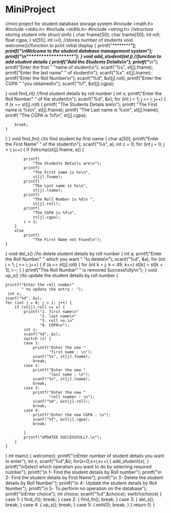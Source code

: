 # MiniProject
//mini project for student database storage system
#include <math.h>
#include <stdio.h>
#include <stdlib.h>
#include <string.h>
//structure storing student info
struct sinfo {
    char fname[50];
    char lname[50];
    int roll;
    float cgpa;
} st[55];
int i=0; //stores number of students
void welcome()//function to print initial display
{
    printf("*****************");
    printf("\nWelcome to the student database management system");
    printf("\n*******************");
}
void add_student(int j)  //function to add student details
{
    printf("Add the Students Details\n");
    printf("*********\n");
    printf("Enter the first "
           "name of student\n");
    scanf("%s", st[j].fname);
    printf("Enter the last name"
           " of student\n");
    scanf("%s", st[j].lname);
    printf("Enter the Roll Number\n");
    scanf("%d", &st[j].roll);
    printf("Enter the CGPA "
           "you obtained\n");
    scanf("%f", &st[j].cgpa);
 
}
void find_rl() //find student details by roll number
{
    int x;
    printf("Enter the Roll Number"
           " of the student\n");
    scanf("%d", &x);
    for (int j = 1; j <= i; j++) {
        if (x == st[j].roll) {
            printf(
                "The Students Details are\n");
            printf(
                "The First name is %s\n",
                st[j].fname);
            printf(
                "The Last name is %s\n",
                st[j].lname);
            printf(
                "The CGPA is %f\n",
                st[j].cgpa);
            
        break;
    }
}
}
void find_fn() //to find student by first name
{
    char a[50];
    printf("Enter the First Name"
           " of the student\n");
    scanf("%s", a);
    int c = 0;
     for (int j = 0; j < i; j++) {
        if (!strcmp(st[j].fname, a)) {
 
            printf(
                "The Students Details are\n");
            printf(
                "The First name is %s\n",
                st[j].fname);
            printf(
                "The Last name is %s\n",
                st[j].lname);
            printf(
                "The Roll Number is %d\n ",
                st[j].roll);
            printf(
                "The CGPA is %f\n",
                st[j].cgpa);
            c = 1;
        }
        else
            printf(
                "The First Name not Found\n");
    }
}
void del_s() //to delete student details by roll number
{
    int a;
    printf("Enter the Roll Number"
           " which you want "
           "to delete\n");
    scanf("%d", &a);
    for (int j = 1; j <= i; j++) {
        if (a == st[j].roll) {
            for (int k = j; k < 49; k++)
                st[k] = st[k + 1];
            i--;
        }
    }
    printf("The Roll Number"
           " is removed Successfully\n");
}
void up_s() //to update the student details by roll number
{
 
    printf("Enter the roll number"
           " to update the entry : ");
     int x;
    scanf("%d", &x);
    for (int j = 0; j < i; j++) {
        if (st[j].roll == x) {
            printf("1. first name\n"
                   "2. last name\n"
                   "3. roll no.\n"
                   "4. CGPA\n");
            int z;
            scanf("%d", &z);
            switch (z) {
            case 1:
                printf("Enter the new "
                       "first name : \n");
                scanf("%s", st[j].fname);
                break;
            case 2:
                printf("Enter the new "
                       "last name : \n");
                scanf("%s", st[j].lname);
                break;
            case 3:
                printf("Enter the new "
                       "roll number : \n");
                scanf("%d", &st[j].roll);
                break;
            case 4:
                printf("Enter the new CGPA : \n");
                scanf("%f", &st[j].cgpa);
                break;
            
            }
            printf("UPDATED SUCCESSFULLY.\n");
        }
    }
}
int main()
{
    welcome();
    printf("\nEnter number of student details you want to enter");
    int x;
    scanf("%d",&i);
    for(x=0;x<i;x++)
    {
        add_student(x);
    }
    printf("\nSelect which operation you want to do by selecting required number");
    printf("\n 1- Find the student details by Roll number");
    printf("\n 2- Find the student details by First Name");
    printf("\n 3- Delete the student details by Roll Number");
    printf("\n 4- Update the student details by Roll Number");
    printf("\n 5- To perform no operation on the database");
    printf("\nEnter choice");
    int choice;
    scanf("%d",&choice);
    switch(choice)
    {
        case 1:
        {
        find_rl();
        break;
        }
        case 2:
        {
            find_fn();
        break;
        }
        case 3:
        {
         del_s();
        break;
        }
        case 4:
        {
            up_s();
        break;
        }
        case 5:
        {
        exit(0);
        break;
        }
    }
    return 0;
}
